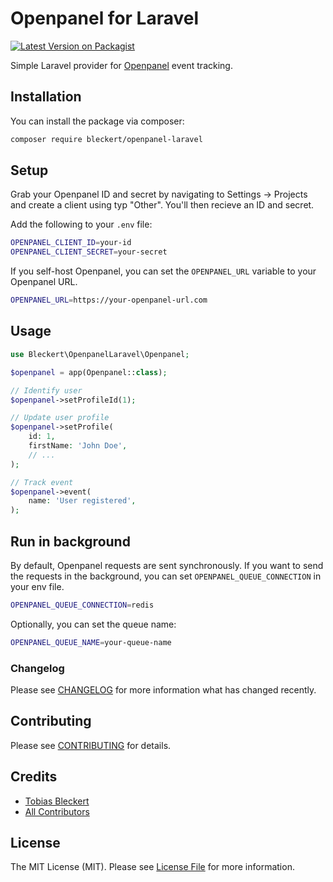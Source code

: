 # Openpanel for Laravel

[![Latest Version on Packagist](https://img.shields.io/packagist/v/bleckert/openpanel-laravel.svg?style=flat-square)](https://packagist.org/packages/bleckert/openpanel-laravel)

Simple Laravel provider for [Openpanel](https://openpanel.dev/) event tracking.

## Installation

You can install the package via composer:

```bash
composer require bleckert/openpanel-laravel
```

## Setup

Grab your Openpanel ID and secret by navigating to Settings -> Projects and create a client using typ "Other". You'll then recieve an ID and secret.

Add the following to your `.env` file:

```bash
OPENPANEL_CLIENT_ID=your-id
OPENPANEL_CLIENT_SECRET=your-secret
```

If you self-host Openpanel, you can set the `OPENPANEL_URL` variable to your Openpanel URL.

```bash
OPENPANEL_URL=https://your-openpanel-url.com
```

## Usage

```php
use Bleckert\OpenpanelLaravel\Openpanel;

$openpanel = app(Openpanel::class);

// Identify user
$openpanel->setProfileId(1);

// Update user profile
$openpanel->setProfile(
    id: 1,
    firstName: 'John Doe',
    // ...
);

// Track event
$openpanel->event(
    name: 'User registered',
);
```

## Run in background

By default, Openpanel requests are sent synchronously. If you want to send the requests in the background, you can set `OPENPANEL_QUEUE_CONNECTION` in your env file.

```bash
OPENPANEL_QUEUE_CONNECTION=redis
```

Optionally, you can set the queue name:

```bash
OPENPANEL_QUEUE_NAME=your-queue-name
```

### Changelog

Please see [CHANGELOG](CHANGELOG.md) for more information what has changed recently.

## Contributing

Please see [CONTRIBUTING](CONTRIBUTING.md) for details.

## Credits

-   [Tobias Bleckert](https://github.com/tbleckert)
-   [All Contributors](../../contributors)

## License

The MIT License (MIT). Please see [License File](LICENSE.md) for more information.
